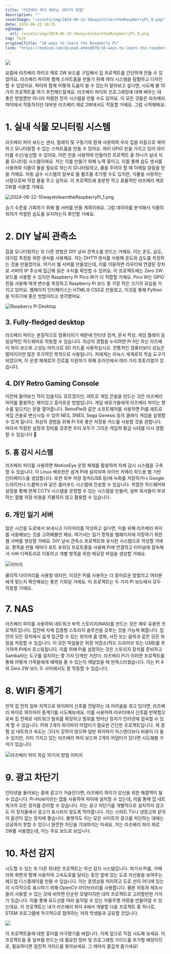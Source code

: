 ```yaml
---
title: "라즈베리 파이 배우는 10가지 방법"
description: ""
coverImage: "/assets/img/2024-06-22-10waystolearntheRaspberryPi_0.png"
date: 2024-06-22 18:25
ogImage: 
  url: /assets/img/2024-06-22-10waystolearntheRaspberryPi_0.png
tag: Tech
originalTitle: "10 ways to learn the Raspberry Pi"
link: "https://medium.com/@juned.ahmed078/10-ways-to-learn-the-raspberry-pi-3e2064714195"
---
```



<img src="/assets/img/2024-06-22-10waystolearntheRaspberryPi_0.png" />

요즘에 라즈베리 파이코 제로 2W 보드를 구입해서 집 프로젝트를 간단하게 만들 수 있었어요. 라즈베리 파이와 함께 스마트홈을 만들기 위해 여러 시스템을 탐험하고 디자인할 수 있었어요. 파이와 함께 어떻게 도움이 될 수 있는지 알아보고 싶다면, 시도해 볼 10가지 프로젝트를 여기 추천해드릴게요. 라즈베리 파이와 프로그래밍에 대해 배우는 데 좋은 방법뿐만 아니라 저렴한 전자 시스템을 만들 수도 있어요. 이 모든 것들은 라즈베리 파이에서 작동하지만 대부분 라즈베리 제로 2W에서도 작동할 거예요. 그럼 시작해봐요:

# 1. 실내 식물 모니터링 시스템

라즈베리 파이 보드는 센서, 릴레이 및 구동기와 함께 사용하여 우리 집을 자동으로 제어하고 모니터링할 수 있는 스마트홈을 만들 수 있어요. 여러 GPIO 핀을 가지고 있어 데이터를 수신/송신할 수 있어요. 이런 핀을 사용하여 만들어진 프로젝트 중 하나가 실내 식물 모니터링 시스템이에요. 저는 이를 만들기 위해 노력 중이고, 이를 통해 습도 센서를 사용하여 식물이 물을 필요로 하는지 모니터링하고, 물을 주어야 할 때 이메일 알림을 받을 거예요. 자동 급수 시스템의 일부로 물 펌프를 추가할 수도 있지만, 식물을 사랑하는 사람으로써 직접 물을 주고 싶어요. 이 프로젝트에 충분한 작고 효율적인 라즈베리 제로 2W를 사용할 거예요.

<div class="content-ad"></div>

![2024-06-22-10waystolearntheRaspberryPi_1.png](/assets/img/2024-06-22-10waystolearntheRaspberryPi_1.png)

습기 수준을 기록하기 위해 웹 서버를 만들 계획이에요. 그럼 데이터를 분석해서 식물의 위치가 적절한 습도를 유지하는지 확인할 거예요.

# 2. DIY 날씨 관측소

집을 모니터링하는 또 다른 방법은 DIY 날씨 관측소를 만드는 거예요. 이는 온도, 습도, 대기압 측정을 위한 센서를 사용해요. 저는 DHT11 센서를 사용해 온도와 습도를 측정하는 것을 만들었어요. 여기서 웹 서버를 만들었는데, 이를 이용하면 라우터에 연결된 장치로 서버의 IP 주소에 접근해 읽은 수치를 확인할 수 있어요. 이 프로젝트에는 Zero 2W 보드를 사용할 수 있지만 Raspberry Pi Pico W가 더 적합할 거예요. Pico W는 GPIO 핀을 사용해 매개 변수를 측정하고 Raspberry Pi 보드 중 가장 작은 크기의 모습을 가지고 있어요. 웹페이지 인터페이스는 HTML과 CSS로 만들었고, 이것을 통해 Python을 익히기에 좋은 방법이라고 생각했어요.

<div class="content-ad"></div>


![Raspberry Pi Desktop](/assets/img/2024-06-22-10waystolearntheRaspberryPi_2.png)

## 3. Fully-fledged desktop

라즈베리 파이는 본질적으로 컴퓨터이기 때문에 인터넷 검색, 문서 작성, 게임 플레이 등 일상적인 하드웨어로 작동할 수 있습니다. 최상의 경험을 누리려면 Pi 5인 최신 라즈베리 파이 보드와 고성능 마이크로 SD 카드를 사용하십시오. 전통적인 컴퓨터보다 성능은 떨어지지만 많은 추가적인 목적으로 사용됩니다. 저에게는 리눅스 세계로의 학습 도구가 되었으며, 이 운영 체제로의 진로를 지원하기 위해 온라인에서 여러 가지 튜토리얼이 있습니다.

## 4. DIY Retro Gaming Console


<div class="content-ad"></div>

이전에 들어보신 적이 있을지도 모르겠지만, 레트로 게임 콘솔을 만드는 것은 라즈베리 파이를 활용하는 재미있고 흥미로운 방법입니다. 게임 애호가들에게 라즈베리 파이는 향수를 일으키는 문을 열어줍니다. RetroPie와 같은 소프트웨어를 사용하면 Pi를 레트로 게임 콘솔로 변신시킬 수 있어 NES, SNES, Sega Genesis 등의 클래식 게임을 실행할 수 있게 됩니다. 최상의 경험을 위해 Pi 5와 좋은 저장용 카드를 사용할 것을 권합니다. 따라서 적절한 설정과 장비를 갖추면 우리 모두가 그리운 게임의 황금 시대를 다시 경험할 수 있습니다 🙂

## 5. 홈 감시 시스템

라즈베리 파이를 사용하면 MotionEye 운영 체제를 활용하여 자체 감시 시스템을 구축할 수 있습니다. 이 Linux 배포판은 쉽게 Pi에 설치되며 라이브 카메라 피드용 웹 기반 인터페이스를 생성합니다. 또한 외부 저장 장치(USB 등)에 녹화를 저장하거나 Google 드라이브나 드롭박스와 같은 클라우드 시스템에 전송할 수 있습니다. 적절한 하드웨어와 설정을 통해 현재 CCTV 시스템을 운영할 수 있는 시스템을 만들어, 일부 회사들이 부과하는 월별 저장 비용을 지불하지 않고 활용할 수 있습니다.

## 6. 개인 일기 서버

<div class="content-ad"></div>

많은 시간을 도로에서 보내시고 다이어리를 작성하고 싶다면, 이를 위해 라즈베리 파이를 사용해보는 것을 고려해볼만 해요. 여기서는 일기 항목을 웹페이지에 저장하기 위한 웹 서버를 생성할 거에요. DIY 날씨 관측소 프로젝트와 유사한 시스템으로 작성할 거에요. 항목을 만들 때마다 포트 포워딩 프로토콜을 사용해 Pi에 연결하고 터미널에 접속해서 서버 디렉토리로 이동하고 개별 항목을 위한 메모장 파일을 생성할 거에요.

![이미지](/assets/img/2024-06-22-10waystolearntheRaspberryPi_3.png)

물리적 다이어리를 사용할 테지만, 이것은 Pi를 사용하는 더 흥미로운 방법이고 여러분에게 맞는지 확인해보는 좋은 기회일 거에요. 이 프로젝트는 두 가지 Pi 보드에서 모두 작동할 거에요.

# 7. NAS

<div class="content-ad"></div>

라즈베리 파이를 사용하여 네트워크 부착 스토리지(NAS)를 만드는 것은 매우 유용한 프로젝트입니다. 집안에 자체 집중형 스토리지 솔루션을 갖추는 것을 가능케 해줍니다. 집 안의 모든 장치에서 쉽게 접근할 수 있는 위치에 홈 영화, 사진 또는 음악과 같은 모든 파일을 저장할 수 있습니다. 이 모든 파일들은 외장 저장소(하드 드라이브 또는 USB)를 추가하여 Pi에서 호스팅됩니다. 이를 위해 Pi를 설정하는 것은 스토리지 장치를 준비하고 Samba라는 도구를 설치하는 몇 가지 단계만 거친다. 라즈베리 Pi가 이러한 프로젝트를 통해 어떻게 가족들에게 혜택을 줄 수 있는지 깨달았을 때 만족스러웠습니다. 이는 Pi 4와 Zero 2W 보드 두 사이에서도 잘 작동할 수 있습니다.

# 8. WIFI 중계기

만약 집 안의 일부 지역으로 와이파이 신호를 전달하는 데 어려움을 겪고 있다면, 라즈베리 파이로 와이파이 중계기를 시도해보세요. 이를 사용하여 라우터에서 신호를 반복함으로써 집 전체로 네트워크 범위를 확장하고 범위를 벗어난 장치가 인터넷에 접속할 수 있게 할 수 있습니다. Pi와 2개의 와이파이 어댑터가 필요한 간단한 프로젝트입니다. 제 경험 상 네트워크 속도는 그다지 강하지 않으며 일반 와이파이 익스텐더보다 비용이 더 들 수 있지만, 이미 가지고 있는 라즈베리 파이 보드와 2개의 어댑터가 있다면 시도해볼 가치가 있습니다.

![라즈베리 파이 학습 10가지 방법 이미지](/assets/img/2024-06-22-10waystolearntheRaspberryPi_4.png)

<div class="content-ad"></div>

# 9. 광고 차단기

인터넷을 둘러보는 중에 광고가 거슬린다면, 라즈베리 파이가 당신을 위한 해결책이 될 수 있습니다. Pi-Hole이라는 앱을 사용하여 파이에 설치할 수 있는데, 이를 통해 집 네트워크의 모든 장치를 관리할 수 있습니다. 이는 광고 차단기를 개별적으로 설치하지 않고도 이 장치들에서 광고가 표시되지 않도록 막아줍니다. 이는 스마트 TV나 냉장고와 같이 이 옵션이 없는 장치에 좋습니다. 불행히도 이는 모든 사이트의 광고를 차단하는 데에는 성공하지 못할 수 있으니 완전한 차단을 기대하지는 마세요. 저는 라즈베리 파이 제로 2W를 사용했는데, 이는 주요 보드로 보입니다.

# 10. 차선 감지

시도할 수 있는 또 다른 위대한 프로젝트는 차선 감지 시스템입니다. 여기서 Pi를, 카메라와 화면과 함께 사용하여 고속도로를 달리는 동안 앞에 있는 도로 차선들을 보여주는 헤드업 디스플레이를 만들 수 있습니다. 이는 동영상을 처리하고 도로 선이 어디에 있는지 시각적으로 표시하기 위해 OpenCV 라이브러리를 사용합니다. 물론 자동차 제조사들이 사용할 수 있는 것에 비하면 단순한 모델이지만 대학 프로젝트로 고려할만한 가치가 있습니다. 이를 통해 유도선을 따라 움직일 수 있는 자율주행 차량을 만들어낼 수 있는데요. 이 프로젝트는 내가 라즈베리 파이 4에서 개발할 다음 프로젝트 중 하나로, STEM 프로그램에 적극적으로 참여하는 저의 학생들과 공유할 것입니다.

<div class="content-ad"></div>

<img src="/assets/img/2024-06-22-10waystolearntheRaspberryPi_5.png" />

이 프로젝트들에 대한 흥미를 자극했기를 바랍니다. 이제 앞으로 직접 시도해 보세요. 이 프로젝트들 중 일부를 만드는 데 필요한 장비 및 프로그래밍 가이드를 추가할 예정이므로, 필요하다면 점진적 가이드를 찾아보세요. 그 때까지 즐겁게 즐기세요!